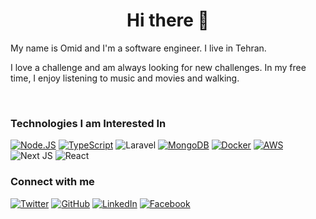 # <div align="center">Hi there 🔗</div>  
  

My name is Omid and I'm a software engineer. I live in Tehran.

  
  

I love a challenge and am always looking for new challenges. In my free time, I enjoy listening to music and movies and walking.  
  

<br/>  


### Technologies I am Interested In 

[![Node.JS](https://img.shields.io/badge/Node.js-43853D?style=for-the-badge&logo=node.js&logoColor=white)]()
[![TypeScript](https://img.shields.io/badge/TypeScript-007ACC?style=for-the-badge&logo=typescript&logoColor=white)]()
![Laravel](https://img.shields.io/badge/laravel-%23FF2D20.svg?style=for-the-badge&logo=laravel&logoColor=white)
[![MongoDB](https://img.shields.io/badge/MongoDB-%234ea94b.svg?style=for-the-badge&logo=mongodb&logoColor=white)]()
[![Docker](https://img.shields.io/badge/Docker-2CA5E0?style=for-the-badge&logo=docker&logoColor=white)]()
[![AWS](https://img.shields.io/badge/AWS-%23FF9900.svg?style=for-the-badge&logo=amazon-aws&logoColor=white)]()
![Next JS](https://img.shields.io/badge/Next-black?style=for-the-badge&logo=next.js&logoColor=white)
![React](https://img.shields.io/badge/react-%2320232a.svg?style=for-the-badge&logo=react&logoColor=%2361DAFB)


### Connect with me  

[![Twitter](https://img.shields.io/badge/Twitter-1DA1F2?style=for-the-badge&logo=twitter&logoColor=white)](https://twitter.com/omidrayaneh)
[![GitHub](https://img.shields.io/badge/GitHub-100000?style=for-the-badge&logo=github&logoColor=white)](https://github.com/omidrayaneh)
[![LinkedIn](https://img.shields.io/badge/LinkedIn-0077B5?style=for-the-badge&logo=linkedin&logoColor=white)](https://www.linkedin.com/in/omidrayaneh)
[![Facebook](https://img.shields.io/badge/Facebook-%231877F2.svg?style=for-the-badge&logo=Facebook&logoColor=white)](https://www.facebook.com/omidrayaneh)
